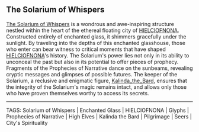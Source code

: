## The Solarium of Whispers

[The Solarium of Whispers](.md) is a wondrous and awe-inspiring structure nestled within the heart of the ethereal floating city of [HIELCIOFNONA](HIELCIOFNONA.md). Constructed entirely of enchanted glass, it shimmers gracefully under the sunlight. By traveling into the depths of this enchanted glasshouse, those who enter can bear witness to critical moments that have shaped [HIELCIOFNONA](HIELCIOFNONA.md)'s history. The Solarium's power lies not only in its ability to unconceal the past but also in its potential to offer pieces of prophecy. Fragments of the Prophecies of Narrative dance on the sunbeams, revealing cryptic messages and glimpses of possible futures. The keeper of the Solarium, a reclusive and enigmatic figure, [Kalinda_the_Bard](../People/Kalinda_the_Bard.md), ensures that the integrity of the Solarium's magic remains intact, and allows only those who have proven themselves worthy to access its secrets.

---
TAGS: Solarium of Whispers | Enchanted Glass | HIELCIOFNONA | Glyphs | Prophecies of Narrative | High Elves | Kalinda the Bard | Pilgrimage | Seers | City's Spirituality

